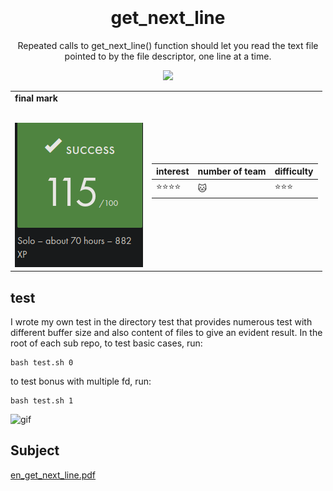 <h1 align="center">
   <b font size="15" face="arial" ><br><br>get_next_line</font></b></h1>
   <p align="center">
   Repeated calls to get_next_line() function should let you read the text file pointed to by the file descriptor, one line at a time.
 <p align="center">
  <img src="https://img.shields.io/badge/c-007ACC?style=for-the-badge&logo=c&logoColor=white">

  <table  align="center">
<td>
 <b face="arial" >final mark<br><br></font></b></p>
 <img src="https://github.com/xibaochat/get_next_line/blob/master/gnl_final_mark.png">
 

</td>

<td>

| interest                     | number of team          | difficulty                      |
| ---------------------------- | ----------              | ----------                      |
|    :star::star::star::star: | :cat: |  :star::star::star: |

</td>
</tr>
</table>

## test
I wrote my own test in the directory test that provides numerous test with different buffer size and also content of files to give an evident result.
In the root of each sub repo, to test basic cases, run:

```
bash test.sh 0
```
to test  bonus with multiple fd, run:
```
bash test.sh 1
```

![gif](https://github.com/xibaochat/get_next_line/blob/master/gnl.gif)

## Subject
[en_get_next_line.pdf](https://github.com/xibaochat/get_next_line/blob/master/01_get_next_line_en.pdf)
